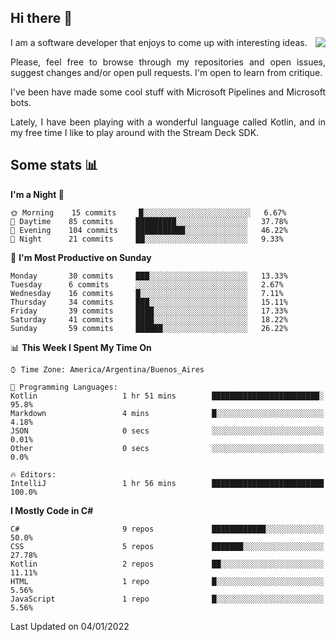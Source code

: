 ## Hi there :slightly_smiling_face:

<img src="https://github-readme-stats.vercel.app/api?username=victorgrycuk&show_icons=true&count_private=true&title_color=F7941E&icon_color=F7941E" align="right">

<p align="justify">
I am a software developer that enjoys to come up with interesting ideas.
<p/>

<p align= "justify">
Please, feel free to browse through my repositories and open issues, suggest changes and/or open pull requests. I'm open to learn from critique.
<p/>


<p align= "justify">
I've been have made some cool stuff with Microsoft Pipelines and Microsoft bots.
<p/>

<p align= "justify">
Lately, I have been playing with a wonderful language called Kotlin, and in my free time I like to play around with the Stream Deck SDK.
<p/>

## Some stats :bar_chart:
<!--START_SECTION:waka-->
**I'm a Night 🦉** 

```text
🌞 Morning    15 commits     █░░░░░░░░░░░░░░░░░░░░░░░░   6.67% 
🌆 Daytime    85 commits     █████████░░░░░░░░░░░░░░░░   37.78% 
🌃 Evening    104 commits    ███████████░░░░░░░░░░░░░░   46.22% 
🌙 Night      21 commits     ██░░░░░░░░░░░░░░░░░░░░░░░   9.33%

```
📅 **I'm Most Productive on Sunday** 

```text
Monday       30 commits     ███░░░░░░░░░░░░░░░░░░░░░░   13.33% 
Tuesday      6 commits      ░░░░░░░░░░░░░░░░░░░░░░░░░   2.67% 
Wednesday    16 commits     █░░░░░░░░░░░░░░░░░░░░░░░░   7.11% 
Thursday     34 commits     ███░░░░░░░░░░░░░░░░░░░░░░   15.11% 
Friday       39 commits     ████░░░░░░░░░░░░░░░░░░░░░   17.33% 
Saturday     41 commits     ████░░░░░░░░░░░░░░░░░░░░░   18.22% 
Sunday       59 commits     ██████░░░░░░░░░░░░░░░░░░░   26.22%

```


📊 **This Week I Spent My Time On** 

```text
⌚︎ Time Zone: America/Argentina/Buenos_Aires

💬 Programming Languages: 
Kotlin                   1 hr 51 mins        ████████████████████████░   95.8% 
Markdown                 4 mins              █░░░░░░░░░░░░░░░░░░░░░░░░   4.18% 
JSON                     0 secs              ░░░░░░░░░░░░░░░░░░░░░░░░░   0.01% 
Other                    0 secs              ░░░░░░░░░░░░░░░░░░░░░░░░░   0.0%

🔥 Editors: 
IntelliJ                 1 hr 56 mins        █████████████████████████   100.0%

```

**I Mostly Code in C#** 

```text
C#                       9 repos             ████████████░░░░░░░░░░░░░   50.0% 
CSS                      5 repos             ███████░░░░░░░░░░░░░░░░░░   27.78% 
Kotlin                   2 repos             ██░░░░░░░░░░░░░░░░░░░░░░░   11.11% 
HTML                     1 repo              █░░░░░░░░░░░░░░░░░░░░░░░░   5.56% 
JavaScript               1 repo              █░░░░░░░░░░░░░░░░░░░░░░░░   5.56%

```



 Last Updated on 04/01/2022
<!--END_SECTION:waka-->
